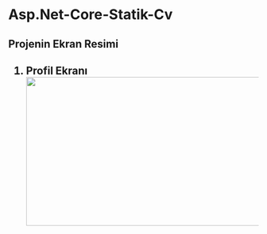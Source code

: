 # Asp.Net-Core-Statik-Cv
<h2> Projenin Ekran Resimi<h2>
<p><ol>
<li>Profil Ekranı</li>
<img width="600" height="300" src="">
